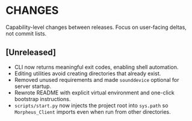 # CHANGES

Capability-level changes between releases. Focus on user-facing deltas, not commit lists.

## [Unreleased]

- CLI now returns meaningful exit codes, enabling shell automation.
- Editing utilities avoid creating directories that already exist.
- Removed unused requirements and made `sounddevice` optional for server startup.
- Rewrote README with explicit virtual environment and one-click bootstrap instructions.
- `scripts/start.py` now injects the project root into `sys.path` so `Morpheus_Client` imports even when run from other directories.
